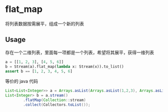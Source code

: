 # flat_map

将列表数据按需展平，组成一个新的列表

## Usage

存在一个二维列表，里面每一项都是一个列表，希望将其展平，获得一维列表

```python
a = [[1, 2, 3], [4, 5, 6]]
b = Stream(a).flat_map(lambda x: Stream(x)).to_list()
assert b == [1, 2, 3, 4, 5, 6]
```

等价的 java 代码
```java
List<List<Integer>> a = Arrays.asList(Arrays.asList(1,2,3), Arrays.asList(4,5,6));
List<Integer> b = a.stream()
        .flatMap(Collection::stream)
        .collect(Collectors.toList());
```